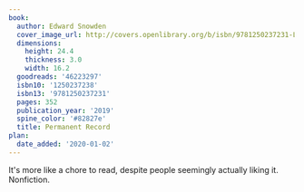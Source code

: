 ```yaml
---
book:
  author: Edward Snowden
  cover_image_url: http://covers.openlibrary.org/b/isbn/9781250237231-L.jpg
  dimensions:
    height: 24.4
    thickness: 3.0
    width: 16.2
  goodreads: '46223297'
  isbn10: '1250237238'
  isbn13: '9781250237231'
  pages: 352
  publication_year: '2019'
  spine_color: '#82827e'
  title: Permanent Record
plan:
  date_added: '2020-01-02'
---
```


It's more like a chore to read, despite people seemingly actually liking it. Nonfiction.
